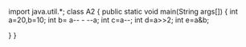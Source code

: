 import java.util.*;
class A2
{
public static void main(String args[])
{
int a=20,b=10;
int b= a-- - --a; 
int c=a--; 
int d=a>>2;
int e=a&b; 
 
}
}
